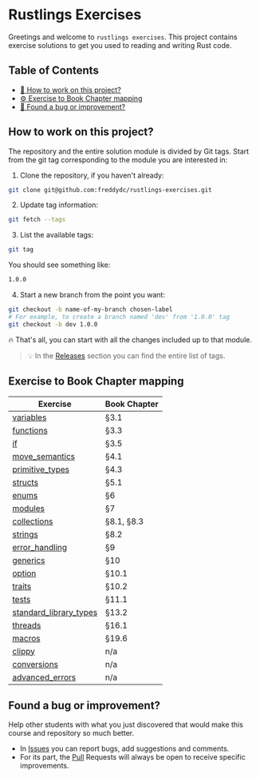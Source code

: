 # Rustlings Exercises

Greetings and welcome to `rustlings exercises`. This project contains exercise solutions to get you used to reading and writing Rust code.

## Table of Contents

- [🔎 How to work on this project?](#how-to-work-on-this-project)
- [⚙️ Exercise to Book Chapter mapping](#exercise-to-book-chapter-mapping)
- [🐞 Found a bug or improvement?](#found-a-bug-or-improvement)

## How to work on this project?

The repository and the entire solution module is divided by Git tags. Start from the git tag corresponding to the module you are interested in:

1. Clone the repository, if you haven't already:

```bash
git clone git@github.com:freddydc/rustlings-exercises.git
```

2. Update tag information:

```bash
git fetch --tags
```

3. List the available tags:

```bash
git tag
```

You should see something like:

```bash
1.0.0
```

4. Start a new branch from the point you want:

```bash
git checkout -b name-of-my-branch chosen-label
# For example, to create a branch named 'dev' from '1.0.0' tag
git checkout -b dev 1.0.0
```

🔥 That's all, you can start with all the changes included up to that module.

> 💡 In the [Releases](https://github.com/freddydc/rustlings-exercises/releases) section you can find the entire list of tags.

## Exercise to Book Chapter mapping

| Exercise                                         | Book Chapter |
| ------------------------------------------------ | ------------ |
| [variables](variables)                           | §3.1         |
| [functions](functions)                           | §3.3         |
| [if](if)                                         | §3.5         |
| [move_semantics](move_semantics)                 | §4.1         |
| [primitive_types ](primitive_types)              | §4.3         |
| [structs](structs)                               | §5.1         |
| [enums](enums)                                   | §6           |
| [modules ](modules)                              | §7           |
| [collections ](collections)                      | §8.1, §8.3   |
| [strings ](strings)                              | §8.2         |
| [error_handling ](error_handling)                | §9           |
| [generics ](generics)                            | §10          |
| [option ](option)                                | §10.1        |
| [traits ](traits)                                | §10.2        |
| [tests ](tests)                                  | §11.1        |
| [standard_library_types](standard_library_types) | §13.2        |
| [threads ](threads)                              | §16.1        |
| [macros ](macros)                                | §19.6        |
| [clippy ](clippy)                                | n/a          |
| [conversions ](conversions)                      | n/a          |
| [advanced_errors](advanced_errors)               | n/a          |

## Found a bug or improvement?

Help other students with what you just discovered that would make this course and repository so much better.

- In [Issues](https://github.com/freddydc/rustlings-exercises/issues/new) you can report bugs, add suggestions and comments.
- For its part, the [Pull](https://github.com/freddydc/rustlings-exercises/pulls) Requests will always be open to receive specific improvements.

